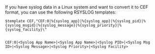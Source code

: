 
 If you have syslog data in a Linux system and want to convert it to CEF format, you can use the following RSYSLOG templates:

```
$template CEF,"CEF:0|%{syslog_app}|%{syslog_app}|%{syslog_pid}|%{syslog_msgid}|%{syslog_message}|%{syslog_priority}|%{syslog_facility}\"

```





```

CEF:0|<Syslog App Name>|<Syslog App Name>|<Syslog PID>|<Syslog Msg ID>|<Syslog Message>|<Syslog Priority>|<Syslog Facility>

```
